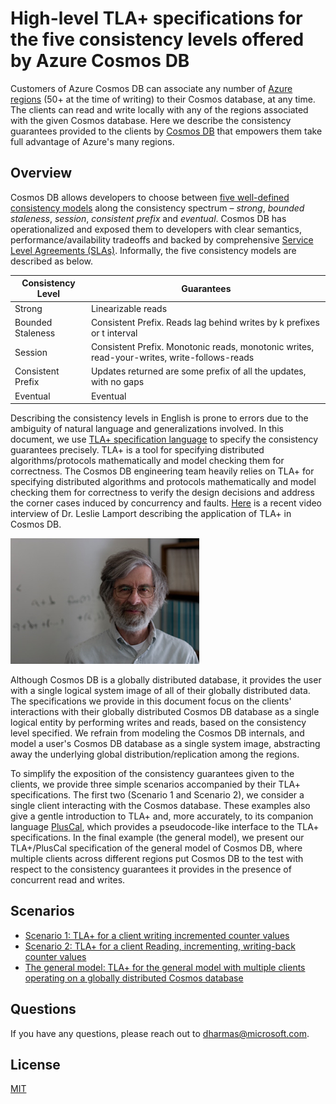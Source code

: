 # High-level TLA+ specifications for the five consistency levels offered by Azure Cosmos DB

Customers of Azure Cosmos DB can associate any number of [Azure regions](https://azure.microsoft.com/en-us/global-infrastructure/regions/) (50+ at the time of writing) to their Cosmos database, at any time. The clients can read and write locally with any of the regions associated with the given Cosmos database. Here we describe the consistency guarantees provided to the clients by [Cosmos DB](http://cosmosdb.com) that empowers them take full advantage of Azure's many regions.

## Overview

Cosmos DB allows developers to choose between [five well-defined consistency models](https://docs.microsoft.com/en-us/azure/cosmos-db/consistency-levels) along the consistency spectrum – _strong_, _bounded staleness_, _session_, _consistent prefix_ and _eventual_. Cosmos DB has operationalized and exposed them to developers with clear semantics, performance/availability tradeoffs and backed by comprehensive [Service Level Agreements (SLAs)](https://azure.microsoft.com/en-us/support/legal/sla/cosmos-db/). Informally, the five consistency models are described as below.

| Consistency Level | Guarantees                                                                                  |
| ----------------- | ------------------------------------------------------------------------------------------- |
| Strong            | Linearizable reads                                                                          |
| Bounded Staleness | Consistent Prefix. Reads lag behind writes by k prefixes or t interval                      |
| Session           | Consistent Prefix. Monotonic reads, monotonic writes, read-your-writes, write-follows-reads |
| Consistent Prefix | Updates returned are some prefix of all the updates, with no gaps                           |
| Eventual          | Eventual                                                                                    |

Describing the consistency levels in English is prone to errors due to the ambiguity of natural language and generalizations involved. In this document, we use [TLA+ specification language](http://lamport.azurewebsites.net/tla/tla.html) to specify the consistency guarantees precisely. TLA+ is a tool for specifying distributed algorithms/protocols mathematically and model checking them for correctness. The Cosmos DB engineering team heavily relies on TLA+ for specifying distributed algorithms and protocols mathematically and model checking them for correctness to verify the design decisions and address the corner cases induced by concurrency and faults. [Here]((https://aka.ms/LeslieMM)) is a recent video interview of Dr. Leslie Lamport describing the application of TLA+ in Cosmos DB. 

[![](Lamport.png)](https://aka.ms/LeslieMM)

Although Cosmos DB is a globally distributed database, it provides the user with a single logical system image of all of their globally distributed data. The specifications we provide in this document focus on the clients' interactions with their globally distributed Cosmos DB database as a single logical entity by performing writes and reads, based on the consistency level specified. We refrain from modeling the Cosmos DB internals, and model a user's Cosmos DB database as a single system image, abstracting away the underlying global distribution/replication among the regions.

To simplify the exposition of the consistency guarantees given to the clients, we provide three simple scenarios accompanied by their TLA+ specifications. The first two (Scenario 1 and Scenario 2), we consider a single client interacting with the Cosmos database. These examples also give a gentle introduction to TLA+ and, more accurately, to its companion language [PlusCal](https://lamport.azurewebsites.net/tla/pluscal.html), which provides a pseudocode-like interface to the TLA+ specifications. In the final example (the general model), we present our TLA+/PlusCal specification of the general model of Cosmos DB, where multiple clients across different regions put Cosmos DB to the test with respect to the consistency guarantees it provides in the presence of concurrent read and writes.

## Scenarios

- [Scenario 1: TLA+ for a client writing incremented counter values](scenario1/README.md)
- [Scenario 2: TLA+ for a client Reading, incrementing, writing-back counter values](scenario2/README.md)
- [The general model: TLA+ for the general model with multiple clients operating on a globally distributed Cosmos database](general-model/README.md)

## Questions

If you have any questions, please reach out to dharmas@microsoft.com.

## License

[MIT](./LICENSE)
